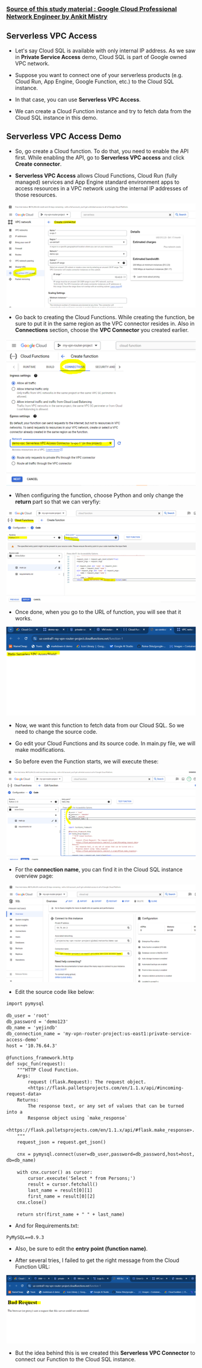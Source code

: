 ### [Source of this study material : Google Cloud Professional Network Engineer by Ankit Mistry](https://www.udemy.com/course/google-cloud-networking/)


## Serverless VPC Access

- Let's say Cloud SQL is available with only internal IP address. As we saw in **Private Service Access** demo, Cloud SQL is part of Google owned VPC network.

- Suppose you want to connect one of your serverless products (e.g. Cloud Run, App Engine, Google Function, etc.) to the Cloud SQL instance.

- In that case, you can use **Serverless VPC Access**. 

- We can create a Cloud Function instance and try to fetch data from the Cloud SQL instance in this demo.


## Serverless VPC Access Demo

- So, go create a Cloud function. To do that, you need to enable the API first. While enabling the API, go to **Serverless VPC access** and click **Create connector**.


- **Serverless VPC Access** allows Cloud Functions, Cloud Run (fully managed) services and App Engine standard environment apps to access resources in a VPC network using the internal IP addresses of those resources. 


![create-connector](/GCP_pictures/Study-logs/serverless-vpc-access/create-connector.PNG "Create connector")


- Go back to creating the Cloud Functions. While creating the function, be sure to put it in the same region as the VPC connector resides in. Also in **Connections** section, choose the **VPC Connector** you created earlier.


![function-connections](/GCP_pictures/Study-logs/serverless-vpc-access/function-connections.PNG "Function Connections section")


- When configuring the function, choose Python and only change the **return** part so that we can veryfiy:


![function-config](/GCP_pictures/Study-logs/serverless-vpc-access/test-purpose.PNG "Test purposes")



- Once done, when you go to the URL of function, you will see that it works.


![function-works](/GCP_pictures/Study-logs/serverless-vpc-access/function-works.PNG "Function works")


- Now, we want this function to fetch data from our Cloud SQL. So we need to change the source code.


- Go edit your Cloud Functions and its source code. In main.py file, we will make modifications.


- So before even the Function starts, we will execute these:


![start-code-writing](/GCP_pictures/Study-logs/serverless-vpc-access/starting-code-writing.PNG "Start code writing")


- For the **connection name**, you can find it in the Cloud SQL instance overview page:


![cloud-sql-overview](/GCP_pictures/Study-logs/serverless-vpc-access/cloud-sql-overview.PNG "Cloud SQL Overview page")


- Edit the source code like below:


```
import pymysql

db_user = 'root'
db_password = 'demo123'
db_name = 'yejindb'
db_connection_name = 'my-vpn-router-project:us-east1:private-service-access-demo'
host = '10.76.64.3'

@functions_framework.http
def svpc_fun(request):
    """HTTP Cloud Function.
    Args:
        request (flask.Request): The request object.
        <https://flask.palletsprojects.com/en/1.1.x/api/#incoming-request-data>
    Returns:
        The response text, or any set of values that can be turned into a
        Response object using `make_response`
        <https://flask.palletsprojects.com/en/1.1.x/api/#flask.make_response>.
    """
    request_json = request.get_json()

    cnx = pymysql.connect(user=db_user,password=db_password,host=host, db=db_name)

    with cnx.cursor() as cursor:
        cursor.execute('Select * from Persons;')
        result = cursor.fetchall()
        last_name = result[0][1]
        first_name = result[0][2]
    cnx.close()

    return str(first_name + " " + last_name)
```


- And for Requirements.txt:


```
PyMySQL==0.9.3
```

- Also, be sure to edit the **entry point (function name)**.



- After several tries, I failed to get the right message from the Cloud Function URL:


![fail-message](/GCP_pictures/Study-logs/serverless-vpc-access/try-failure.PNG "Try failure")



- But the idea behind this is we created this **Serverless VPC Connector** to connect our Function to the Cloud SQL instance.

